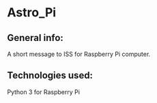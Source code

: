 # Astro_Pi

## General info:
A short message to ISS for Raspberry Pi computer.

## Technologies used:
Python 3 for Raspberry Pi
